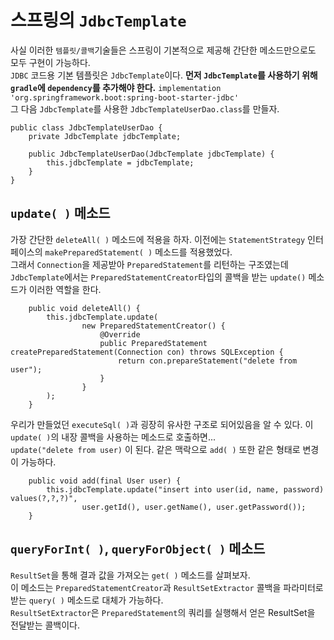 # 스프링의 `JdbcTemplate`
사실 이러한 `템플릿/콜백`기술들은 스프링이 기본적으로 제공해 간단한 메소드만으로도 모두 구현이 가능하다.  
`JDBC` 코드용 기본 템플릿은 `JdbcTemplate`이다. **먼저 `JdbcTemplate`를 사용하기 위해 `gradle`에 `dependency`를 추가해야 한다.**
`implementation 'org.springframework.boot:spring-boot-starter-jdbc'`  
그 다음 `JdbcTemplate`를 사용한 `JdbcTemplateUserDao.class`를 만들자.  
```
public class JdbcTemplateUserDao {
    private JdbcTemplate jdbcTemplate;

    public JdbcTemplateUserDao(JdbcTemplate jdbcTemplate) {
        this.jdbcTemplate = jdbcTemplate;
    }
}
```
## `update( )` 메소드
가장 간단한 `deleteAll( )` 메소드에 적용을 하자. 이전에는 `StatementStrategy` 인터페이스의 `makePreparedStatement( )` 메소드를 적용했었다.  
그래서 `Connection`을 제공받아 `PreparedStatement`를 리턴하는 구조였는데 `JdbcTemplate`에서는 `PreparedStatementCreator`타입의 콜백을 받는 `update()` 메소드가 이러한 역할을 한다.  
```
    public void deleteAll() {
        this.jdbcTemplate.update(
                new PreparedStatementCreator() {
                    @Override
                    public PreparedStatement createPreparedStatement(Connection con) throws SQLException {
                        return con.prepareStatement("delete from user");
                    }
                }
        );
    }
```
우리가 만들었던 `executeSql( )`과 굉장히 유사한 구조로 되어있음을 알 수 있다. 이 `update( )`의 내장 콜백을 사용하는 메소드로 호출하면...  
`update("delete from user)` 이 된다. 같은 맥락으로 `add( )` 또한 같은 형태로 변경이 가능하다.
```
    public void add(final User user) {
        this.jdbcTemplate.update("insert into user(id, name, password) values(?,?,?)",
                user.getId(), user.getName(), user.getPassword());
    }
```
## `queryForInt( )`, `queryForObject( )` 메소드
`ResultSet`을 통해 결과 값을 가져오는 `get( )` 메소드를 살펴보자.  
이 메소드는 `PreparedStatementCreator`과 `ResultSetExtractor` 콜백을 파라미터로 받는 `query( )` 메소드로 대체가 가능하다.  
`ResultSetExtractor`은 `PreparedStatement`의 쿼리를 실행해서 얻은 ResultSet을 전달받는 콜백이다.